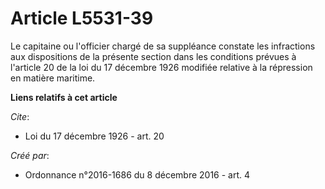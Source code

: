 # Article L5531-39

Le capitaine ou l'officier chargé de sa suppléance constate les infractions aux dispositions de la présente section dans les
conditions prévues à l'article 20 de la loi du 17 décembre 1926 modifiée relative à la répression en matière maritime.

**Liens relatifs à cet article**

_Cite_:

  - Loi du 17 décembre 1926 - art. 20

_Créé par_:

  - Ordonnance n°2016-1686 du 8 décembre 2016 - art. 4
